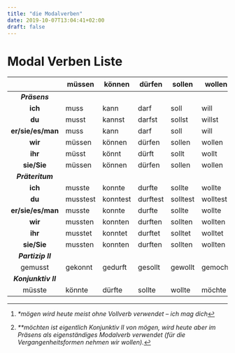 ```yaml
---
title: "die Modalverben"
date: 2019-10-07T13:04:41+02:00
draft: false
---
```


# Modal Verben Liste

| |	müssen	| können	| dürfen	| sollen	| wollen	| mögen[^1]	 | möchten[^2] |
|:---:|---|---|---|---|---|---|---| 
| **_Präsens_**
| **ich** |	muss | kann |	darf	|soll	| will	| mag	| möchte
| **du**	| musst	| kannst	| darfst	| sollst	| willst	| magst	| möchtest
| **er/sie/es/man**	| muss	| kann	| darf	| soll	| will	| mag	| möchte
| **wir**	| müssen	| können	| dürfen	| sollen	| wollen	| mögen	| möchten
| **ihr**	| müsst	| könnt	| dürft	| sollt | 	wollt	| mögt	| möchtet
| **sie/Sie**	| müssen	| können	| dürfen	| sollen	| wollen	| mögen	| möchten
| **_Präteritum_**
| **ich** |	musste |	konnte	| durfte	| sollte	| wollte	| mochte	| wollte
| **du** |	musstest	| konntest	| durftest	| solltest	| wolltest	| mochtest	| wolltest
| **er/sie/es/man** |	musste	| konnte	| durfte	| sollte	| wollte	| mochte	| wollte
| **wir** |	mussten |	konnten	| durften	| sollten	| wollten	| mochten	| wollten
| **ihr** |	musstet	| konntet	| durftet	| solltet	| wolltet	| mochtet	| wolltet
| **sie/Sie** | mussten	| konnten	| durften	| sollten	| wollten	| mochten	| wollten
| **_Partizip II_**
| gemusst	| gekonnt	| gedurft	| gesollt	| gewollt	| gemocht	| gewollt
| **_Konjunktiv II_**
| müsste	| könnte	| dürfte	| sollte	| wollte	| möchte



[^1]: _*mögen wird heute meist ohne Vollverb verwendet – ich mag dich_

[^2]: _**möchten ist eigentlich Konjunktiv II von mögen, wird heute aber im Präsens als eigenständiges Modalverb verwendet (für die Vergangenheitsformen nehmen wir wollen)._